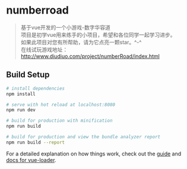 # numberroad

> 基于vue开发的一个小游戏-数字华容道<br>
> 项目是初学vue用来练手的小项目，希望和各位同学一起学习进步。<br>
> 如果此项目对您有所帮助，请为它点亮一颗star。^-^<br>
> 在线试玩游戏地址：http://www.diudiuo.com/project/numberRoad/index.html

## Build Setup

``` bash
# install dependencies
npm install

# serve with hot reload at localhost:8080
npm run dev

# build for production with minification
npm run build

# build for production and view the bundle analyzer report
npm run build --report
```

For a detailed explanation on how things work, check out the [guide](http://vuejs-templates.github.io/webpack/) and [docs for vue-loader](http://vuejs.github.io/vue-loader).

